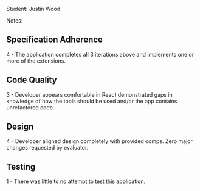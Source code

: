 Student: Justin Wood

Notes:

## Specification Adherence

4 - The application completes all 3 iterations above and implements one or more of the extensions.

## Code Quality

3 - Developer appears comfortable in React demonstrated gaps in knowledge of how the tools should be used and/or the app contains unrefactored code.

## Design

4 - Developer aligned design completely with provided comps. Zero major changes requested by evaluator.

## Testing

1 - There was little to no attempt to test this application.
